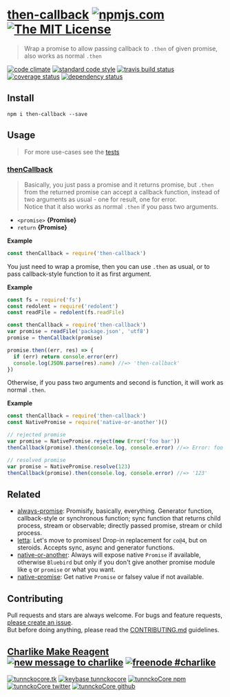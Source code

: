 # [then-callback][author-www-url] [![npmjs.com][npmjs-img]][npmjs-url] [![The MIT License][license-img]][license-url] 

> Wrap a promise to allow passing callback to `.then` of given promise, also works as normal `.then`

[![code climate][codeclimate-img]][codeclimate-url] [![standard code style][standard-img]][standard-url] [![travis build status][travis-img]][travis-url] [![coverage status][coveralls-img]][coveralls-url] [![dependency status][david-img]][david-url]


## Install
```
npm i then-callback --save
```


## Usage
> For more use-cases see the [tests](./test.js)

### [thenCallback](./index.js#L30)
> Basically, you just pass a promise and it returns promise, but `.then` from the returned promise can accept a callback function, instead of two arguments as usual - one for result, one for error.  
Notice that it also works as normal `.then` if you pass two arguments.

- `<promise>` **{Promise}**
- `return` **{Promise}**

**Example**

```js
const thenCallback = require('then-callback')
```

You just need to wrap a promise, then you can use `.then` as usual, or to pass callback-style function to it as first argument.

**Example**

```js
const fs = require('fs')
const redolent = require('redolent')
const readFile = redolent(fs.readFile)

const thenCallback = require('then-callback')
var promise = readFile('package.json', 'utf8')
promise = thenCallback(promise)

promise.then((err, res) => {
  if (err) return console.error(err)
  console.log(JSON.parse(res).name) //=> 'then-callback'
})
```

Otherwise, if you pass two arguments and second is function, it will work as normal `.then`.

**Example**

```js
const thenCallback = require('then-callback')
const NativePromise = require('native-or-another')()

// rejected promise
var promise = NativePromise.reject(new Error('foo bar'))
thenCallback(promise).then(console.log, console.error) //=> Error: foo bar

// resolved promise
var promise = NativePromise.resolve(123)
thenCallback(promise).then(console.log, console.error) //=> '123'
```


## Related
- [always-promise](https://github.com/hybridables/always-promise): Promisify, basically, everything. Generator function, callback-style or synchronous function; sync function that returns child process, stream or observable; directly passed promise, stream or child process.
- [letta](https://github.com/hybridables/letta): Let's move to promises! Drop-in replacement for `co@4`, but on steroids. Accepts sync, async and generator functions.
- [native-or-another](https://github.com/tunnckoCore/native-or-another): Always will expose native `Promise` if available, otherwise `Bluebird` but only if you don't give another promise module like `q` or `promise` or what you want.
- [native-promise](https://github.com/tunnckoCore/native-promise): Get native `Promise` or falsey value if not available.


## Contributing
Pull requests and stars are always welcome. For bugs and feature requests, [please create an issue](https://github.com/hybridables/then-callback/issues/new).  
But before doing anything, please read the [CONTRIBUTING.md](./CONTRIBUTING.md) guidelines.


## [Charlike Make Reagent](http://j.mp/1stW47C) [![new message to charlike][new-message-img]][new-message-url] [![freenode #charlike][freenode-img]][freenode-url]

[![tunnckocore.tk][author-www-img]][author-www-url] [![keybase tunnckocore][keybase-img]][keybase-url] [![tunnckoCore npm][author-npm-img]][author-npm-url] [![tunnckoCore twitter][author-twitter-img]][author-twitter-url] [![tunnckoCore github][author-github-img]][author-github-url]


[npmjs-url]: https://www.npmjs.com/package/then-callback
[npmjs-img]: https://img.shields.io/npm/v/then-callback.svg?label=then-callback

[license-url]: https://github.com/hybridables/then-callback/blob/master/LICENSE.md
[license-img]: https://img.shields.io/badge/license-MIT-blue.svg


[codeclimate-url]: https://codeclimate.com/github/hybridables/then-callback
[codeclimate-img]: https://img.shields.io/codeclimate/github/hybridables/then-callback.svg

[travis-url]: https://travis-ci.org/hybridables/then-callback
[travis-img]: https://img.shields.io/travis/hybridables/then-callback.svg

[coveralls-url]: https://coveralls.io/r/hybridables/then-callback
[coveralls-img]: https://img.shields.io/coveralls/hybridables/then-callback.svg

[david-url]: https://david-dm.org/hybridables/then-callback
[david-img]: https://img.shields.io/david/hybridables/then-callback.svg

[standard-url]: https://github.com/feross/standard
[standard-img]: https://img.shields.io/badge/code%20style-standard-brightgreen.svg


[author-www-url]: http://www.tunnckocore.tk
[author-www-img]: https://img.shields.io/badge/www-tunnckocore.tk-fe7d37.svg

[keybase-url]: https://keybase.io/tunnckocore
[keybase-img]: https://img.shields.io/badge/keybase-tunnckocore-8a7967.svg

[author-npm-url]: https://www.npmjs.com/~tunnckocore
[author-npm-img]: https://img.shields.io/badge/npm-~tunnckocore-cb3837.svg

[author-twitter-url]: https://twitter.com/tunnckoCore
[author-twitter-img]: https://img.shields.io/badge/twitter-@tunnckoCore-55acee.svg

[author-github-url]: https://github.com/tunnckoCore
[author-github-img]: https://img.shields.io/badge/github-@tunnckoCore-4183c4.svg

[freenode-url]: http://webchat.freenode.net/?channels=charlike
[freenode-img]: https://img.shields.io/badge/freenode-%23charlike-5654a4.svg

[new-message-url]: https://github.com/tunnckoCore/ama
[new-message-img]: https://img.shields.io/badge/ask%20me-anything-green.svg